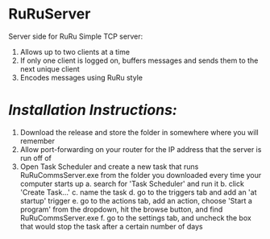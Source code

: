 # RuRuServer
Server side for RuRu
Simple TCP server:
  1. Allows up to two clients at a time
  2. If only one client is logged on, buffers messages and sends them to the next unique client
  3. Encodes messages using RuRu style

# *Installation Instructions:*
  1. Download the release and store the folder in somewhere where you will remember
  2. Allow port-forwarding on your router for the IP address that the server is run off of
  3. Open Task Scheduler and create a new task that runs RuRuCommsServer.exe from the folder you downloaded every time your computer starts up
     a. search for 'Task Scheduler' and run it
     b. click 'Create Task...'
     c. name the task
     d. go to the triggers tab and add an 'at startup' trigger
     e. go to the actions tab, add an action, choose 'Start a program' from the dropdown, hit the browse button, and find RuRuCommsServer.exe
     f. go to the settings tab, and uncheck the box that would stop the task after a certain number of days
